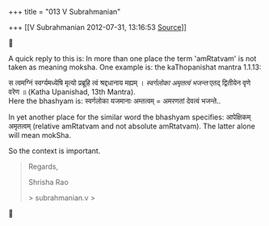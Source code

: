 +++
title = "013 V Subrahmanian"

+++
[[V Subrahmanian	2012-07-31, 13:16:53 [Source](https://groups.google.com/g/bvparishat/c/tU1_ri1LUh0)]]





  
A quick reply to this is: In more than one place the term 'amRtatvam' is not taken as meaning moksha. One example is: the kaThopanishat mantra 1.1.13:  
  
स त्वमग्निं स्वर्ग्यमध्येषि मृत्यो प्रब्रूहि त्वं श्रद्दधानाय मह्यम् । **स्वर्गलोका अमृतत्वं* भजन्त* एतद् द्वितीयेन वृणे वरेण ॥ (Katha Upanishad, 13th Mantra).  
Here the bhashyam is: स्वर्गलोका यजमानाः अम्तत्वम् = अमरणतां देवत्वं भजन्ते..  
  
In yet another place for the similar word the bhashyam specifies: आपेक्षिकम् अमृतत्वम् (relative amRtatvam and not absolute amRtatvam).
The latter alone will mean mokSha.  
  
So the context is important.  

> 
> > 
> >   
> Regards,  
>   
> Shrisha Rao  
>   
> \> subrahmanian.v >
> 
> > 



